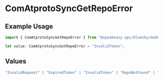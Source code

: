 # ComAtprotoSyncGetRepoError

## Example Usage

```typescript
import { ComAtprotoSyncGetRepoError } from "@speakeasy-api/bluesky/models/errors";

let value: ComAtprotoSyncGetRepoError = "InvalidToken";
```

## Values

```typescript
"InvalidRequest" | "ExpiredToken" | "InvalidToken" | "RepoNotFound" | "RepoTakendown" | "RepoSuspended" | "RepoDeactivated"
```